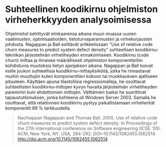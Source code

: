# Suhteellinen koodikirnu ohjelmiston virheherkkyyden analysoimisessa

Ohjelmistot kehittyvät elinkaarensa aikana muun muassa uusien vaatimusten, optimisaatioiden, tietoturvaparannusten ja 
virhekorjausten johdosta. Nagappan ja Ball esittävät artikkelissaan "Use of relative code churn measures to predict 
system defect density" suhteellisen koodikirnu-tekniikan järjestelmän virhetiheyden ennakoimiseen. Koodikirnu (code 
churn) mittaa ja ilmaisee määrällisesti ohjelmiston komponentteihin kohdistuvia muutoksia tietyn ajanjakson aikana. 
Nagappan ja Ball tuovat esille joukon suhteellisia koodikirnu-mittayksiköitä, jotka he rinnastavat muihin muuttujiin 
kuten komponenttien kokoon tai muokkauksen ajalliseen pituuteen. Käyttäen apuna tilastollisia regressiomalleja, he 
osoittavat suhteellisten koodikirnu-mittojen kyvyn havaita järjestelmän virhetiheyden paremmin kuin ehdottomien 
mittojen. Väittämien tueksi he suorittivat tapaustutkimuksen, jonka kohteena oli Windows Server 2003. Samalla he 
osoittavat, että relatiivinen koodikirnu pystyy paikallistamaan virheherkät komponentit 89 % tarkkuudella.

> Nachiappan Nagappan and Thomas Ball. 2005. Use of relative code churn measures to predict system defect density. In 
> Proceedings of the 27th international conference on Software engineering (ICSE '05). ACM, New York, NY, USA, 284-292. 
> DOI=10.1145/1062455.1062514 http://doi.acm.org/10.1145/1062455.1062514